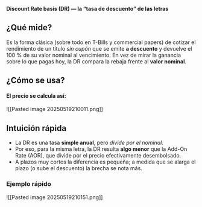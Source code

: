 **Discount Rate basis (DR) — la “tasa de descuento” de las letras**

## ¿Qué mide?
Es la forma clásica (sobre todo en T-Bills y commercial papers) de cotizar el rendimiento de un título _sin cupón_ que se emite **a descuento** y devuelve el 100 % de su valor nominal al vencimiento. En vez de mirar la ganancia sobre lo que pagas hoy, la DR compara la rebaja frente al **valor nominal**.

## ¿Cómo se usa?
#### El precio se calcula así:
![[Pasted image 20250519210011.png]]

## **Intuición rápida**
- La DR es una tasa **simple anual**, pero _divide por el nominal_.
- Por eso, para la misma letra, la DR resulta **algo menor** que la Add-On Rate (AOR), que divide por el precio efectivamente desembolsado.
- A plazos muy cortos la diferencia es pequeña; a medida que se alarga el plazo (o sube el descuento) la brecha se nota más.

### Ejemplo rápido
![[Pasted image 20250519210151.png]]
